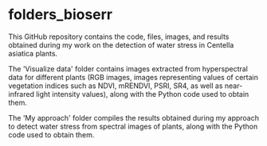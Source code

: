 # folders_bioserr

This GitHub repository contains the code, files, images, and results obtained during my work on the detection of water stress in Centella asiatica plants.

The 'Visualize data' folder contains images extracted from hyperspectral data for different plants (RGB images, images representing values of certain vegetation indices such as NDVI, mRENDVI, PSRI, SR4, as well as near-infrared light intensity values), along with the Python code used to obtain them.

The 'My approach' folder compiles the results obtained during my approach to detect water stress from spectral images of plants, along with the Python code used to obtain them.
